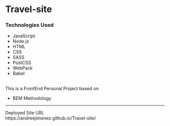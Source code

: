 # Travel-site
<h3> Technologies Used </h3>

* JavaScript
* Node.js
* HTML
* CSS
* SASS
* PostCSS
* WebPack
* Babel

<br>
This is a FrontEnd Personal Project based on

* BEM Methodology

<hr>
Deployed Site URL 
<br>
https://andreejimenez.github.io/Travel-site/ 
